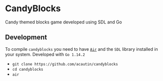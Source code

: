 # CandyBlocks

Candy themed blocks game developed using SDL and Go

## Development

To compile `candyblocks` you need to have [`Air`](https://github.com/cosmtrek/air) and the `SDL` library installed in your system. Developed with `Go 1.14.2`

*   `git clone https://github.com/acautin/candyblocks`
*   `cd candyblocks`
*   `air`
